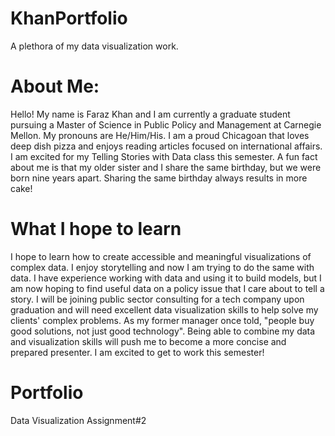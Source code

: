 # KhanPortfolio
A plethora of my data visualization work.

# About Me:
Hello! My name is Faraz Khan and I am currently a graduate student pursuing a Master of Science in Public Policy and Management at Carnegie Mellon. My pronouns are He/Him/His. I am a proud Chicagoan that loves deep dish pizza and enjoys reading articles focused on international affairs. I am excited for my Telling Stories with Data class this semester. A fun fact about me is that my older sister and I share the same birthday, but we were born nine years apart. Sharing the same birthday always results in more cake!

# What I hope to learn
I hope to learn how to create accessible and meaningful visualizations of complex data. I enjoy storytelling and now I am trying to do the same with data. I have experience working with data and using it to build models, but I am now hoping to find useful data on a policy issue that I care about to tell a story. I will be joining public sector consulting for a tech company upon graduation and will need excellent data visualization skills to help solve my clients' complex problems. As my former manager once told, "people buy good solutions, not just good technology". Being able to combine my data and visualization skills will push me to become a more concise and prepared presenter. I am excited to get to work this semester!

# Portfolio
Data Visualization Assignment#2
